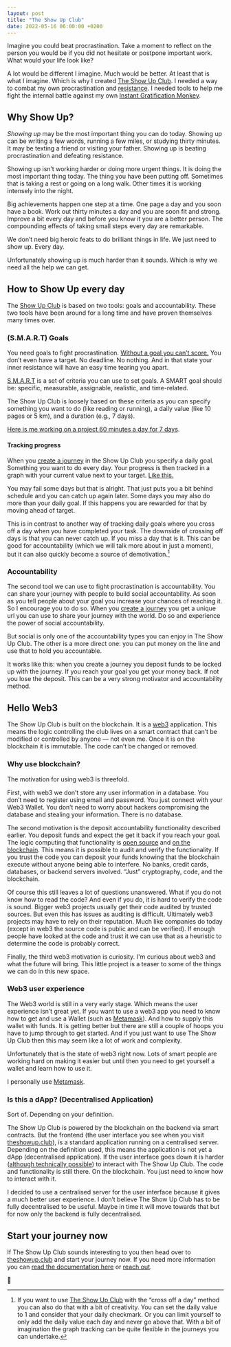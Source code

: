 ```yaml
---
layout: post
title: "The Show Up Club"
date: 2022-05-16 06:00:00 +0200
---
```


[show-up-club]: https://www.theshowup.club/

Imagine you could beat procrastination. Take a moment to reflect on the person you would be if you did not hesitate or postpone important work. What would your life look like?

A lot would be different I imagine. Much would be better. At least that is what I imagine. Which is why I created [The Show Up Club][show-up-club]. I needed a way to combat my own procrastination and [resistance](https://stevenpressfield.com/). I needed tools to help me fight the internal battle against my own [Instant Gratification Monkey](https://waitbutwhy.com/2015/03/procrastination-matrix.html).

## Why Show Up?

*Showing up* may be the most important thing you can do today. Showing up can be writing a few words, running a few miles, or studying thirty minutes. It may be texting a friend or visiting your father. Showing up is beating procrastination and defeating resistance.

Showing up isn’t working harder or doing more urgent things. It is doing the most important thing today. The thing you have been putting off. Sometimes that is taking a rest or going on a long walk. Other times it is working intensely into the night.

Big achievements happen one step at a time. One page a day and you soon have a book. Work out thirty minutes a day and you are soon fit and strong. Improve a bit every day and before you know it you are a better person. The compounding effects of taking small steps every day are remarkable.

We don’t need big heroic feats to do brilliant things in life. We just need to show up. Every day. 

Unfortunately showing up is much harder than it sounds. Which is why we need all the help we can get.

## How to Show Up every day

The [Show Up Club][show-up-club] is based on two tools: goals and accountability.
These two tools have been around for a long time and have proven themselves many times over.

### (S.M.A.R.T) Goals

You need goals to fight procrastination. [Without a goal you can’t score.](https://www.youtube.com/watch?v=ZwYy4scOJi8) You don’t even have a target. No deadline. No nothing. And in that state your inner resistance will have an easy time tearing you apart.

[S.M.A.R.T](https://en.wikipedia.org/wiki/SMART_criteria) is a set of criteria you can use to set goals. A SMART goal should be: specific, measurable, assignable, realistic, and time-related.

The Show Up Club is loosely based on these criteria as you can specify something you want to do (like reading or running), a daily value (like 10 pages or 5 km), and a duration (e.g., 7 days).

[Here is me working on a project 60 minutes a day for 7 days](https://www.theshowup.club/journeys/0).

#### Tracking progress

[create-journey]: https://www.theshowup.club/create

When you [create a journey][create-journey] in the Show Up Club you specify a daily goal. Something you want to do every day. Your progress is then tracked in a graph with your current value next to your target. [Like this.](https://www.theshowup.club/journeys/1) 

You may fail some days but that is alright. That just puts you a bit behind schedule and you can catch up again later. Some days you may also do more than your daily goal. If this happens you are rewarded for that by moving ahead of target. 

This is in contrast to another way of tracking daily goals where you cross off a day when you have completed your task. The downside of crossing off days is that you can never catch up. If you miss a day that is it. This can be good for accountability (which we will talk more about in just a moment), but it can also quickly become a source of demotivation.[^fn-cross-off-day]

[^fn-cross-off-day]: If you want to use [The Show Up Club][show-up-club] with the “cross off a day” method you can also do that with a bit of creativity. You can set the daily value to 1 and consider that your daily checkmark. Or you can limit yourself to only add the daily value each day and never go above that. With a bit of imagination the graph tracking can be quite flexible in the journeys you can undertake.

### Accountability

The second tool we can use to fight procrastination is accountability. You can share your journey with people to build social accountability. As soon as you tell people about your goal you increase your chances of reaching it. So I encourage you to do so. When you [create a journey][create-journey] you get a unique url you can use to share your journey with the world. Do so and experience the power of social accountability.

But social is only one of the accountability types you can enjoy in The Show Up Club. The other is a more direct one: you can put money on the line and use that to hold you accountable. 

It works like this: when you create a journey you deposit funds to be locked up with the journey. If you reach your goal you get your money back. If not you lose the deposit. This can be a very strong motivator and accountability method.

## Hello Web3

The Show Up Club is built on the blockchain. It is a [web3](https://en.wikipedia.org/wiki/Web3) application. This means the logic controlling the club lives on a smart contract that can’t be modified or controlled by anyone — not even me. Once it is on the blockchain it is immutable. The code can’t be changed or removed.

### Why use blockchain?

The motivation for using web3 is threefold. 

First, with web3 we don’t store any user information in a database. You don’t need to register using email and password. You just connect with your Web3 Wallet. You don’t need to worry about hackers compromising the database and stealing your information. There is no database.

The second motivation is the deposit accountability functionality described earlier. You deposit funds and expect the get it back if you reach your goal. The logic computing that functionality is [open source](https://github.com/MRingive/showup-contract) and [on the blockchain](https://polygonscan.com/address/0x4b78c01e3fd04733943aab81bee86a09e78aed8f#code). This means it is possible to audit and verify the functionality. If you trust the code you can deposit your funds knowing that the blockchain execute without anyone being able to interfere. No banks, credit cards, databases, or backend servers involved. “Just” cryptography, code, and the blockchain.

Of course this still leaves a lot of questions unanswered. What if you do not know how to read the code? And even if you do, it is hard to verify the code is sound. Bigger web3 projects usually get their code audited by trusted sources. But even this has issues as auditing is difficult. Ultimately web3 projects may have to rely on their reputation. Much like companies do today (except in web3 the source code is public and can be verified). If enough people have looked at the code and trust it we can use that as a heuristic to determine the code is probably correct.

Finally, the third web3 motivation is curiosity. I'm curious about web3 and what the future will bring. This little project is a teaser to some of the things we can do in this new space.

### Web3 user experience

The Web3 world is still in a very early stage. Which means the user experience isn’t great yet. If you want to use a web3 app you need to know how to get and use a Wallet (such as [Metamask](https://metamask.io/)). And how to supply this wallet with funds. It is getting better but there are still a couple of hoops you have to jump through to get started. And if you just want to use The Show Up Club then this may seem like a lot of work and complexity. 

Unfortunately that is the state of web3 right now. Lots of smart people are working hard on making it easier but until then you need to get yourself a wallet and learn how to use it. 

I personally use [Metamask](https://metamask.io/).

### Is this a dApp? (Decentralised Application)

Sort of. Depending on your definition.

The Show Up Club is powered by the blockchain on the backend via smart contracts. But the frontend (the user interface you see when you visit [theshowup.club](https://www.theshowup.club/)), is a standard application running on a centralised server. Depending on the definition used, this means the application is not yet a dApp (decentralised application). If the user interface goes down it is harder ([although technically possible](https://polygonscan.com/address/0x4b78c01e3fd04733943aab81bee86a09e78aed8f#readContract)) to interact with The Show Up Club. The code and functionality is still there. On the blockchain. You just need to know how to interact with it.

I decided to use a centralised server for the user interface because it gives a much better user experience. I don’t believe The Show Up Club has to be fully decentralised to be useful. Maybe in time it will move towards that but for now only the backend is fully decentralised.

## Start your journey now

If The Show Up Club sounds interesting to you then head over to [theshowup.club](https://www.theshowup.club/) and start your journey now. If you need more information you can [read the documentation here](https://docs.theshowup.club/) or [reach out](https://twitter.com/mat_tjo).

🙏